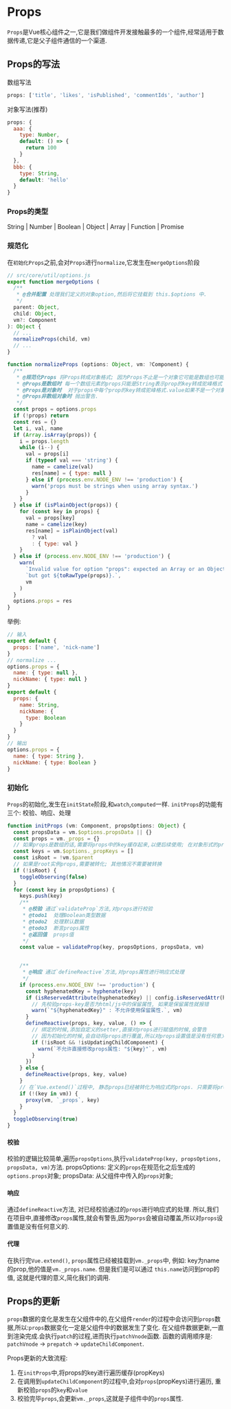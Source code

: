 # Props
`Props`是Vue核心组件之一,它是我们做组件开发接触最多的一个组件,经常适用于数据传递,它是父子组件通信的一个渠道.

## Props的写法
数组写法
```js
props: ['title', 'likes', 'isPublished', 'commentIds', 'author']
```
对象写法(推荐)
```js
props: {
  aaa: {
    type: Number,
    default: () => {
      return 100
    }
  },
  bbb: {
    type: String,
    default: 'hello'
  }
}
```
### Props的类型
String | Number | Boolean | Object | Array | Function | Promise

### 规范化
在`初始化Props`之前,会对`Props`进行`normalize`,它发生在`mergeOptions`阶段
```js
// src/core/util/options.js
export function mergeOptions (
  /**
   * @合并配置 处理我们定义的对象option,然后将它挂载到 this.$options 中.
   */
  parent: Object,
  child: Object,
  vm?: Component
): Object {
  // ...
  normalizeProps(child, vm)
  // ...
}

function normalizeProps (options: Object, vm: ?Component) {
  /**
   * @规范化Props 将Props转成对象格式; 因为Props不止是一个对象它可能是数组也可能是对象.
   * @Props是数组时 每一个数组元素的props只能是String表示prop的key转成驼峰格式 props的类型为空.
   * @Props是对象时  对于props中每个prop的key转成驼峰格式.value如果不是一个对象就把他规范化为对象.
   * @Props非数组对象时 抛出警告.
   */
  const props = options.props
  if (!props) return
  const res = {}
  let i, val, name
  if (Array.isArray(props)) {
    i = props.length
    while (i--) {
      val = props[i]
      if (typeof val === 'string') {
        name = camelize(val)
        res[name] = { type: null }
      } else if (process.env.NODE_ENV !== 'production') {
        warn('props must be strings when using array syntax.')
      }
    }
  } else if (isPlainObject(props)) {
    for (const key in props) {
      val = props[key]
      name = camelize(key)
      res[name] = isPlainObject(val)
        ? val
        : { type: val }
    }
  } else if (process.env.NODE_ENV !== 'production') {
    warn(
      `Invalid value for option "props": expected an Array or an Object, ` +
      `but got ${toRawType(props)}.`,
      vm
    )
  }
  options.props = res
}
```
举例:
```js
// 输入
export default {
  props: ['name', 'nick-name']
}
// normalize ...
options.props = {
  name: { type: null },
  nickName: { type: null }
}
export default {
  props: {
    name: String,
    nickName: {
      type: Boolean
    }
  }
}
// 输出
options.props = {
  name: { type: String },
  nickName: { type: Boolean }
}
```

### 初始化
`Props`的初始化,发生在`initState`阶段,和`watch`,`computed`一样.
`initProps`的功能有三个: 校验、响应、处理
```js
function initProps (vm: Component, propsOptions: Object) {
  const propsData = vm.$options.propsData || {}
  const props = vm._props = {}
  // 如果props是数组的话,需要将props中的key缓存起来,以便后续使用; 在对象形式的props中不需要存储
  const keys = vm.$options._propKeys = []
  const isRoot = !vm.$parent
  // 如果是root实例props,需要被转化; 其他情况不需要被转换
  if (!isRoot) {
    toggleObserving(false)
  }
  for (const key in propsOptions) {
    keys.push(key)
    /**
     * @校验 通过`validateProp`方法,对props进行校验
     * @todo1  处理Boolean类型数据
     * @todo2  处理默认数据
     * @todo3  断言props属性
     * @返回值  props值
     */
    const value = validateProp(key, propsOptions, propsData, vm)


    /**
     * @响应 通过`defineReactive`方法,对props属性进行响应式处理
     */
    if (process.env.NODE_ENV !== 'production') {
      const hyphenatedKey = hyphenate(key)
      if (isReservedAttribute(hyphenatedKey) || config.isReservedAttr(hyphenatedKey)) {
        // 先校验props-key是否为html/js中的保留属性, 如果是保留属性就报错
        warn(`"${hyphenatedKey}" : 不允许使用保留属性.`, vm)
      }
      defineReactive(props, key, value, () => {
        // 绑定的时候,添加自定义的setter,直接对props进行赋值的时候,会警告
        // 因为初始化的时候,会自动将props进行覆盖,所以对props设置值是没有任何意义的
        if (!isRoot && !isUpdatingChildComponent) {
          warn(`不允许直接修改props属性: "${key}"`, vm)
        }
      })
    } else {
      defineReactive(props, key, value)
    }
    // 在`Vue.extend()`过程中, 静态props已经被转化为响应式的props. 只需要将props代理到这里即可使用.
    if (!(key in vm)) {
      proxy(vm, `_props`, key)
    }
  }
  toggleObserving(true)
}
```
#### 校验
校验的逻辑比较简单,遍历`propsOptions`,执行`validateProp(key, propsOptions, propsData, vm)`方法.
propsOptions: 定义的`props`在规范化之后生成的`options.props`对象;
propsData: 从父组件中传入的`props`对象;
#### 响应
通过`defineReactive`方法, 对已经校验通过的`props`进行响应式的处理.
所以,我们在项目中,直接修改`props`属性,就会有警告,因为`porps`会被自动覆盖,所以对`props`设置值是没有任何意义的.
#### 代理
在执行完`Vue.extend()`, `props`属性已经被挂载到`vm._props`中, 例如: key为name的prop,他的值是`vm._props.name`. 但是我们是可以通过 `this.name`访问到prop的值, 这就是代理的意义,简化我们的调用.


## Props的更新
`props`数据的变化是发生在父组件中的,在父组件`render`的过程中会访问到`props`数据,所以:`props`数据变化一定是父组件中的数据发生了变化.
在父组件数据更新,一直到渲染完成.会执行`patch`的过程,进而执行`patchVnode`函数.
函数的调用顺序是: `patchVnode` -> `prepatch` -> `updateChildComponent`.

Props更新的大致流程:
1. 在`initProps`中,将props的key进行遍历缓存(propKeys)
2. 在调用到`updateChildComponent`的过程中,会对`props`(propKeys)进行遍历, 重新校验`props`的`key`和`value`
3. 校验完毕`props`,会更新`vm._props`,这就是子组件中的`props`属性.
